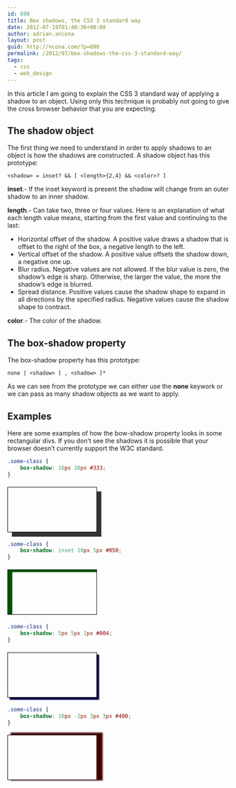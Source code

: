 ```yaml
---
id: 690
title: Box shadows, the CSS 3 standard way
date: 2012-07-19T01:48:36+00:00
author: adrian.ancona
layout: post
guid: http://ncona.com/?p=690
permalink: /2012/07/box-shadows-the-css-3-standard-way/
tags:
  - css
  - web_design
---
```

In this article I am going to explain the CSS 3 standard way of applying a shadow to an object. Using only this technique is probably not going to give the cross browser behavior that you are expecting.

## The shadow object

The first thing we need to understand in order to apply shadows to an object is how the shadows are constructed. A shadow object has this prototype:

```
<shadow> = inset? && [ <length>{2,4} && <color>? ]
```

<!--more-->

**inset**.- If the inset keyword is present the shadow will change from an outer shadow to an inner shadow.

**length**.- Can take two, three or four values. Here is an explanation of what each length value means, starting from the first value and continuing to the last:

  * Horizontal offset of the shadow. A positive value draws a shadow that is offset to the right of the box, a negative length to the left.
  * Vertical offset of the shadow. A positive value offsets the shadow down, a negative one up.
  * Blur radius. Negative values are not allowed. If the blur value is zero, the shadow&#8217;s edge is sharp. Otherwise, the larger the value, the more the shadow&#8217;s edge is blurred.
  * Spread distance. Positive values cause the shadow shape to expand in all directions by the specified radius. Negative values cause the shadow shape to contract.

**color**.- The color of the shadow.

## The box-shadow property

The box-shadow property has this prototype:

```
none | <shadow> [ , <shadow> ]*
```

As we can see from the prototype we can either use the **none** keywork or we can pass as many shadow objects as we want to apply.

## Examples

Here are some examples of how the bow-shadow property looks in some rectangular divs. If you don&#8217;t see the shadows it is possible that your browser doesn&#8217;t currently support the W3C standard.

```css
.some-class {
    box-shadow: 10px 10px #333;
}
```

<div style="margin: 20px 0; border: 1px solid #000; width: 200px; height: 100px; box-shadow: 10px 10px #333;"></div>

```css
.some-class {
    box-shadow: inset 10px 5px #050;
}
```

<div style="margin: 20px 0; border: 1px solid #000; width: 200px; height: 100px; box-shadow: inset 10px 5px #050"></div>

```css
.some-class {
    box-shadow: 5px 5px 2px #004;
}
```

<div style="margin: 20px 0; border: 1px solid #000; width: 200px; height: 100px; box-shadow: 5px 5px 2px #004;"></div>

```css
.some-class {
    box-shadow: 10px -2px 3px 3px #400;
}
```

<div style="margin: 20px 0; border: 1px solid #000; width: 200px; height: 100px; box-shadow: 10px -2px 3px 3px #400;"></div>
